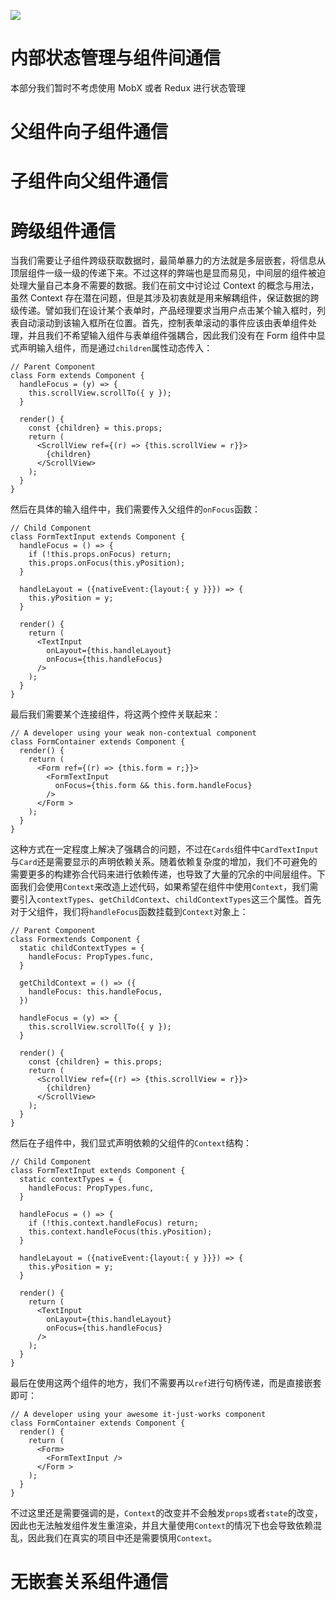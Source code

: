 [![](https://parg.co/UbM)](https://parg.co/bWg)



# 内部状态管理与组件间通信

本部分我们暂时不考虑使用 MobX 或者 Redux 进行状态管理

# 父组件向子组件通信

# 子组件向父组件通信

# 跨级组件通信

当我们需要让子组件跨级获取数据时，最简单暴力的方法就是多层嵌套，将信息从顶层组件一级一级的传递下来。不过这样的弊端也是显而易见，中间层的组件被迫处理大量自己本身不需要的数据。我们在前文中讨论过 Context 的概念与用法，虽然 Context 存在潜在问题，但是其涉及初衷就是用来解耦组件，保证数据的跨级传递。譬如我们在设计某个表单时，产品经理要求当用户点击某个输入框时，列表自动滚动到该输入框所在位置。首先，控制表单滚动的事件应该由表单组件处理，并且我们不希望输入组件与表单组件强耦合，因此我们没有在 Form 组件中显式声明输入组件，而是通过`children`属性动态传入： 
```
// Parent Component
class Form extends Component {
  handleFocus = (y) => {
    this.scrollView.scrollTo({ y });
  }

  render() {
    const {children} = this.props;
    return (
      <ScrollView ref={(r) => {this.scrollView = r}}>
        {children}
      </ScrollView>
    );
  }
}
```
然后在具体的输入组件中，我们需要传入父组件的`onFocus`函数：
```
// Child Component
class FormTextInput extends Component {
  handleFocus = () => {
    if (!this.props.onFocus) return;
    this.props.onFocus(this.yPosition);
  }

  handleLayout = ({nativeEvent:{layout:{ y }}}) => {
    this.yPosition = y;
  }
  
  render() {
    return (
      <TextInput
        onLayout={this.handleLayout}
        onFocus={this.handleFocus}
      />
    );
  }
}
```
最后我们需要某个连接组件，将这两个控件关联起来：
```
// A developer using your weak non-contextual component
class FormContainer extends Component {
  render() {
    return (
      <Form ref={(r) => {this.form = r;}}>
        <FormTextInput
          onFocus={this.form && this.form.handleFocus}
        />
      </Form >
    );
  }
}
```
这种方式在一定程度上解决了强耦合的问题，不过在`Cards`组件中`CardTextInput `与`Card`还是需要显示的声明依赖关系。随着依赖复杂度的增加，我们不可避免的需要更多的构建弥合代码来进行依赖传递，也导致了大量的冗余的中间层组件。下面我们会使用`Context`来改造上述代码，如果希望在组件中使用`Context`，我们需要引入`contextTypes`、`getChildContext`、`childContextTypes`这三个属性。首先对于父组件，我们将`handleFocus`函数挂载到`Context`对象上：
```
// Parent Component
class Formextends Component {
  static childContextTypes = {
    handleFocus: PropTypes.func,
  }

  getChildContext = () => ({
    handleFocus: this.handleFocus,
  })

  handleFocus = (y) => {
    this.scrollView.scrollTo({ y });
  }

  render() {
    const {children} = this.props;
    return (
      <ScrollView ref={(r) => {this.scrollView = r}}>
        {children}
      </ScrollView>
    );
  }
}
```
然后在子组件中，我们显式声明依赖的父组件的`Context`结构：
```
// Child Component
class FormTextInput extends Component {
  static contextTypes = {
    handleFocus: PropTypes.func,
  }

  handleFocus = () => {
    if (!this.context.handleFocus) return;
    this.context.handleFocus(this.yPosition);
  }

  handleLayout = ({nativeEvent:{layout:{ y }}}) => {
    this.yPosition = y;
  }
  
  render() {
    return (
      <TextInput
        onLayout={this.handleLayout}
        onFocus={this.handleFocus}
      />
    );
  }
}
```
最后在使用这两个组件的地方，我们不需要再以`ref`进行句柄传递，而是直接嵌套即可：
```
// A developer using your awesome it-just-works component
class FormContainer extends Component {
  render() {
    return (
      <Form>
        <FormTextInput />
      </Form >
    );
  }
}
```
不过这里还是需要强调的是，`Context`的改变并不会触发`props`或者`state`的改变，因此也无法触发组件发生重渲染，并且大量使用`Context`的情况下也会导致依赖混乱，因此我们在真实的项目中还是需要慎用`Context`。


# 无嵌套关系组件通信
